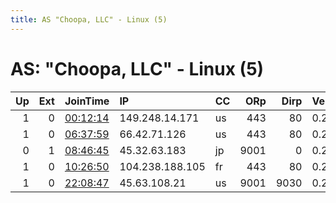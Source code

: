 ```yaml
---
title: AS "Choopa, LLC" - Linux (5)
---
```


# AS: "Choopa, LLC" - Linux (5)

|   Up |   Ext | JoinTime                                                                                            | IP              | CC   |   ORp |   Dirp | Version   | Contact               | Nickname    |   eFamMembers |
|-----:|------:|:----------------------------------------------------------------------------------------------------|:----------------|:-----|------:|-------:|:----------|:----------------------|:------------|--------------:|
|    1 |     0 | [00:12:14](https://metrics.torproject.org/rs.html#details/0B0378AFA626FA3AED7498105ECE3418727EADC4) | 149.248.14.171  | us   |   443 |     80 | 0.2.9.11  | None                  | tictomver   |             1 |
|    1 |     0 | [06:37:59](https://metrics.torproject.org/rs.html#details/C726036251912E11F29BEBE49CB0AECCD35C6CC2) | 66.42.71.126    | us   |   443 |     80 | 0.2.9.13  | None                  | adraste     |             1 |
|    0 |     1 | [08:46:45](https://metrics.torproject.org/rs.html#details/0A4B2DB652CBBE7162664B0E1B2CD46FA4C01392) | 45.32.63.183    | jp   |  9001 |      0 | 0.2.5.16  | feverking@secmail.pro | FreeTor776  |             1 |
|    1 |     0 | [10:26:50](https://metrics.torproject.org/rs.html#details/AD5130199792512349B2A310684B435128363068) | 104.238.188.105 | fr   |   443 |     80 | 0.2.9.13  | None                  | fathospital |             1 |
|    1 |     0 | [22:08:47](https://metrics.torproject.org/rs.html#details/182CB31D5BEF15BCEBF9A3D234DC6272AFC8B127) | 45.63.108.21    | us   |  9001 |   9030 | 0.2.9.11  | None                  | Kstov       |             1 |
